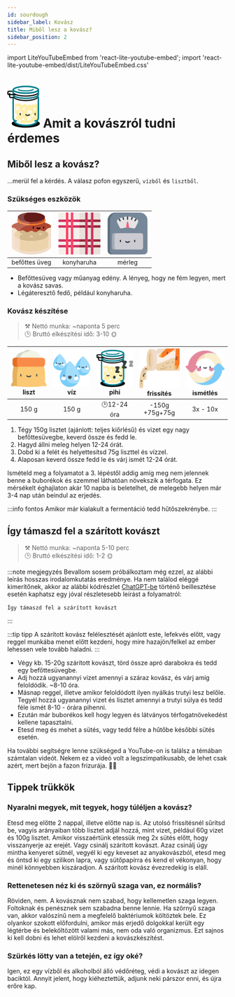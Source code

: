 ```yaml
---
id: sourdough
sidebar_label: Kovász
title: Miből lesz a kovász?
sidebar_position: 2
---
```


import LiteYouTubeEmbed from 'react-lite-youtube-embed';
import 'react-lite-youtube-embed/dist/LiteYouTubeEmbed.css'


# ![](/img/icons/kovasz_48px.svg) Amit a kovászról tudni érdemes

## Miből lesz a kovász?
...merül fel a kérdés. A válasz pofon egyszerű, `vízből` és `lisztből`.


### Szükséges eszközök
|![yeast](/img/icons/yeast_48px.svg "befőttesüveg")|![cloth](/img/icons/konyharuha_48px.svg "konyharuha")|![scale](/img/icons/merleg_48px.svg "mérleg")|
|:---:|:---:|:---:|
|befőttes üveg|konyharuha|mérleg|

- Befőttesüveg vagy műanyag edény. A lényeg, hogy ne fém legyen, mert a kovász savas.
- Légáteresztő fedő, például konyharuha.



### Kovász készítése
>⚒️ Nettó munka: ~naponta 5 perc  
>🕒 Bruttó elkészítési idő: 3-10 🌞

|![flour](/img/icons/liszt_48px.svg "liszt") <br/>liszt|![water](/img/icons/viz_48px.svg "víz")<br/>víz|![sleep](/img/icons/kovasz_sleeps_48px.svg "fermentálás") <br/>pihi|![yeast](/img/icons/yeast_throwout_48px.svg "dobd ki a felét és frissítsd") <br/>frissítés|![repeat](/img/icons/repeat_48px.svg "ismételd az előző 2 lépést") <br/>ismétlés|
|:---:|:---:|:---:|:---:|:---:|
|150 g|150 g|🕑12-24 óra|-150g<br/>+75g+75g|3x - 10x|

1. Tégy 150g lisztet (ajánlott: teljes kiőrlésű) és vizet egy nagy befőttesüvegbe, keverd össze és fedd le.
1. Hagyd állni meleg helyen 12-24 órát.
1. Dobd ki a felét és helyettesítsd 75g liszttel és vízzel.
1. Alaposan keverd össze fedd le és várj ismét 12-24 órát.

Ismételd meg a folyamatot a 3. lépéstől addig amíg meg nem jelennek benne a buborékok és szemmel láthatóan növekszik a térfogata. Ez mérsékelt éghajlaton akár 10 napba is beletelhet, de melegebb helyen már 3-4 nap után beindul az erjedés.

:::info fontos
Amikor már kialakult a fermentáció tedd hűtőszekrénybe.
:::


## Így támaszd fel a szárított kovászt
>⚒️ Nettó munka: ~naponta 5-10 perc  
>🕒 Bruttó elkészítési idő: 1-2 🌞

:::note megjegyzés
Bevallom sosem próbálkoztam még ezzel, az alábbi leírás hosszas irodalomkutatás eredménye. Ha nem találod eléggé kimerítőnek, akkor az alábbi kódrészlet [ChatGPT-be](https://chat.openai.com/) történő beillesztése esetén kaphatsz egy jóval részletesebb leírást a folyamatról:
```
Így támaszd fel a szárított kovászt
```
:::

:::tip tipp
A szárított kovász felélesztését ajánlott este, lefekvés előtt, vagy reggel munkába menet előtt kezdeni, hogy mire hazajön/felkel az ember lehessen vele tovább haladni.
:::

- Végy kb. 15-20g szárított kovászt, törd össze apró darabokra és tedd egy befőttesüvegbe.
- Adj hozzá ugyanannyi vizet amennyi a száraz kovász, és várj amíg feloldódik. ~8-10 óra.
- Másnap reggel, illetve amikor feloldódott ilyen nyálkás trutyi lesz belőle. Tegyél hozzá ugyanannyi vizet és lisztet amennyi a trutyi súlya és tedd féle ismét 8-10 - órára pihenni.
- Ezután már buborékos kell hogy legyen és látványos térfogatnövekedést kellene tapasztalni.
- Etesd meg és mehet a sütés, vagy tedd félre a hűtőbe későbbi sütés esetén.

Ha további segítségre lenne szükséged a YouTube-on is találsz a témában számtalan videót. Nekem ez a videó volt a legszimpatikusabb, de lehet csak azért, mert bejön a fazon frizurája. 👨‍🦲
<div className="video-container">
  <LiteYouTubeEmbed
    id="lGSjmvho2eg"
    title="Szárított kovász felélesztése | RG KONYHÁJA"
    poster="maxresdefault"
  />
</div>

## Tippek trükkök
### Nyaralni megyek, mit tegyek, hogy túléljen a kovász?
Etesd meg előtte 2 nappal, illetve előtte nap is. Az utolsó frissítésnél sűrítsd be, vagyis arányaiban több lisztet adjál hozzá, mint vizet, például 60g vizet és 100g lisztet. Amikor visszaértünk etessük meg 2x sütés előtt, hogy visszanyerje az erejét.
Vagy csinálj szárított kovászt. Azaz csinálj úgy mintha kenyeret sütnél, vegyél ki egy keveset az anyakovászból, etesd meg és öntsd ki egy szilikon lapra, vagy sütőpapírra és kend el vékonyan, hogy minél könnyebben kiszáradjon. A szárított kovász évezredekig is eláll.

### Rettenetesen néz ki és szörnyű szaga van, ez normális?
Röviden, nem. A kovásznak nem szabad, hogy kellemetlen szaga legyen. Foltoknak és penésznek sem szabadna benne lennie. Ha szörnyű szaga van, akkor valószínű nem a megfelelő baktériumok költöztek bele. Ez olyankor szokott előfordulni, amikor más erjedő dolgokkal került egy légtérbe és beleköltözött valami más, nem oda való organizmus.
Ezt sajnos ki kell dobni és lehet elölről kezdeni a kovászkészítést.

### Szürkés lötty van a tetején, ez így oké?
Igen, ez egy vízből és alkoholból álló védőréteg, védi a kovászt az idegen baciktól. Annyit jelent, hogy kiéheztettük, adjunk neki párszor enni, és újra erőre kap.
